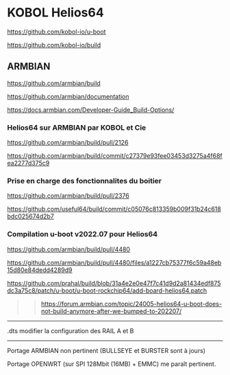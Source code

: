 # KOBOL Helios64

https://github.com/kobol-io/u-boot

https://github.com/kobol-io/build

## ARMBIAN
https://github.com/armbian/build

https://github.com/armbian/documentation

https://docs.armbian.com/Developer-Guide_Build-Options/

### Helios64 sur ARMBIAN par KOBOL et Cie
https://github.com/armbian/build/pull/2126

https://github.com/armbian/build/commit/c27379e93fee03453d3275a4f68fea2277d375c9

### Prise en charge des fonctionnalites du boitier
https://github.com/armbian/build/pull/2376

https://github.com/useful64/build/commit/c05076c813359b009f31b24c618bdc025674d2b7

### Compilation u-boot v2022.07 pour Helios64
https://github.com/armbian/build/pull/4480

https://github.com/armbian/build/pull/4480/files/a1227cb75377f6c59a48eb15d80e84dedd4289d9

https://github.com/prahal/build/blob/31a4e2e0e47f7c41d9d2a81434edf875dc3a75c8/patch/u-boot/u-boot-rockchip64/add-board-helios64.patch

>> https://forum.armbian.com/topic/24005-helios64-u-boot-does-not-build-anymore-after-we-bumped-to-202207/

------------------

.dts modifier la configuration des RAIL A et B

---

Portage ARMBIAN non pertinent (BULLSEYE et BURSTER sont à jours) 

Portage OPENWRT (sur SPI 128Mbit (16MB) + EMMC) me paraît pertinent.

